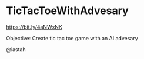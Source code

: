 # TicTacToeWithAdvesary
https://bit.ly/4aNWxNK

Objective: Create tic tac toe game with an AI advesary

@iastah
